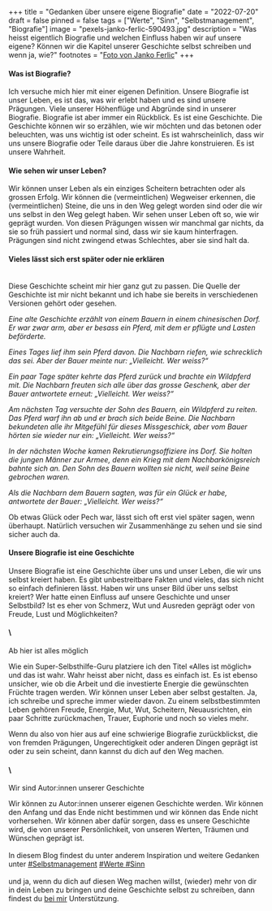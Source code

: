 +++
title = "Gedanken über unsere eigene Biografie"
date = "2022-07-20"
draft = false
pinned = false
tags = ["Werte", "Sinn", "Selbstmanagement", "Biografie"]
image = "pexels-janko-ferlic-590493.jpg"
description = "Was heisst eigentlich Biografie und welchen Einfluss haben wir auf unsere eigene? Können wir die Kapitel unserer Geschichte selbst schreiben und wenn ja, wie?"
footnotes = "[Foto von Janko Ferlic](https://www.pexels.com/de-de/foto/licht-in-der-bibliothek-590493/)"
+++
#### Was ist Biografie?

Ich versuche mich hier mit einer eigenen Definition. Unsere Biografie ist unser Leben, es ist das, was wir erlebt haben und es sind unsere Prägungen. Viele unserer Höhenflüge und Abgründe sind in unserer Biografie. Biografie ist aber immer ein Rückblick. Es ist eine Geschichte. Die Geschichte können wir so erzählen, wie wir möchten und das betonen oder beleuchten, was uns wichtig ist oder scheint. Es ist wahrscheinlich, dass wir uns unsere Biografie oder Teile daraus über die Jahre konstruieren. Es ist unsere Wahrheit.

#### Wie sehen wir unser Leben?

Wir können unser Leben als ein einziges Scheitern betrachten oder als grossen Erfolg. Wir können die (vermeintlichen) Wegweiser erkennen, die (vermeintlichen) Steine, die uns in den Weg gelegt worden sind oder die wir uns selbst in den Weg gelegt haben. Wir sehen unser Leben oft so, wie wir geprägt wurden. Von diesen Prägungen wissen wir manchmal gar nichts, da sie so früh passiert und normal sind, dass wir sie kaum hinterfragen. Prägungen sind nicht zwingend etwas Schlechtes, aber sie sind halt da.

#### Vieles lässt sich erst später oder nie erklären

\
Diese Geschichte scheint mir hier ganz gut zu passen. Die Quelle der Geschichte ist mir nicht bekannt und ich habe sie bereits in verschiedenen Versionen gehört oder gesehen. 

*Eine alte Geschichte erzählt von einem Bauern in einem chinesischen Dorf. Er war zwar arm, aber er besass ein Pferd, mit dem er pflügte und Lasten beförderte.*

*Eines Tages lief ihm sein Pferd davon. Die Nachbarn riefen, wie schrecklich das sei. Aber der Bauer meinte nur: „Vielleicht. Wer weiss?“*

*Ein paar Tage später kehrte das Pferd zurück und brachte ein Wildpferd mit. Die Nachbarn freuten sich alle über das grosse Geschenk, aber der Bauer antwortete erneut: „Vielleicht. Wer weiss?“*

*Am nächsten Tag versuchte der Sohn des Bauern, ein Wildpferd zu reiten. Das Pferd warf ihn ab und er brach sich beide Beine. Die Nachbarn bekundeten alle ihr Mitgefühl für dieses Missgeschick, aber vom Bauer hörten sie wieder nur ein: „Vielleicht. Wer weiss?“*

*In der nächsten Woche kamen Rekrutierungsoffiziere ins Dorf. Sie holten die jungen Männer zur Armee, denn ein Krieg mit dem Nachbarkönigsreich bahnte sich an. Den Sohn des Bauern wollten sie nicht, weil seine Beine gebrochen waren.*

*Als die Nachbarn dem Bauern sagten, was für ein Glück er habe, antwortete der Bauer: „Vielleicht. Wer weiss?“*

Ob etwas Glück oder Pech war, lässt sich oft erst viel später sagen, wenn überhaupt. Natürlich versuchen wir Zusammenhänge zu sehen und sie sind sicher auch da. 



#### Unsere Biografie ist eine Geschichte



Unsere Biografie ist eine Geschichte über uns und unser Leben, die wir uns selbst kreiert haben. Es gibt unbestreitbare Fakten und vieles, das sich nicht so einfach definieren lässt. Haben wir uns unser Bild über uns selbst kreiert? Wer hatte einen Einfluss auf unsere Geschichte und unser Selbstbild? Ist es eher von Schmerz, Wut und Ausreden geprägt oder von Freude, Lust und Möglichkeiten? 

#### \
Ab hier ist alles möglich

Wie ein Super-Selbsthilfe-Guru platziere ich den Titel «Alles ist möglich» und das ist wahr. Wahr heisst aber nicht, dass es einfach ist. Es ist ebenso unsicher, wie ob die Arbeit und die investierte Energie die gewünschten Früchte tragen werden. Wir können unser Leben aber selbst gestalten. Ja, ich schreibe und spreche immer wieder davon. Zu einem selbstbestimmten Leben gehören Freude, Energie, Mut, Wut, Scheitern, Neuausrichten, ein paar Schritte zurückmachen, Trauer, Euphorie und noch so vieles mehr. 

Wenn du also von hier aus auf eine schwierige Biografie zurückblickst, die von fremden Prägungen, Ungerechtigkeit oder anderen Dingen geprägt ist oder zu sein scheint, dann kannst du dich auf den Weg machen. 

#### \
Wir sind Autor:innen unserer Geschichte

Wir können zu Autor:innen unserer eigenen Geschichte werden. Wir können den Anfang und das Ende nicht bestimmen und wir können das Ende nicht vorhersehen. Wir können aber dafür sorgen, dass es unsere Geschichte wird, die von unserer Persönlichkeit, von unseren Werten, Träumen und Wünschen geprägt ist. \
\
In diesem Blog findest du unter anderem Inspiration und weitere Gedanken unter [\#Selbstmanagement](https://www.bensblog.ch/tags/selbstmanagement/) [\#Werte ](https://www.bensblog.ch/tags/werte/)[\#Sinn ](https://www.bensblog.ch/tags/sinn/)\
\
und ja, wenn du dich auf diesen Weg machen willst, (wieder) mehr von dir in dein Leben zu bringen und deine Geschichte selbst zu schreiben, dann findest du [bei mir](https://www.bensblog.ch/ueber/) Unterstützung.